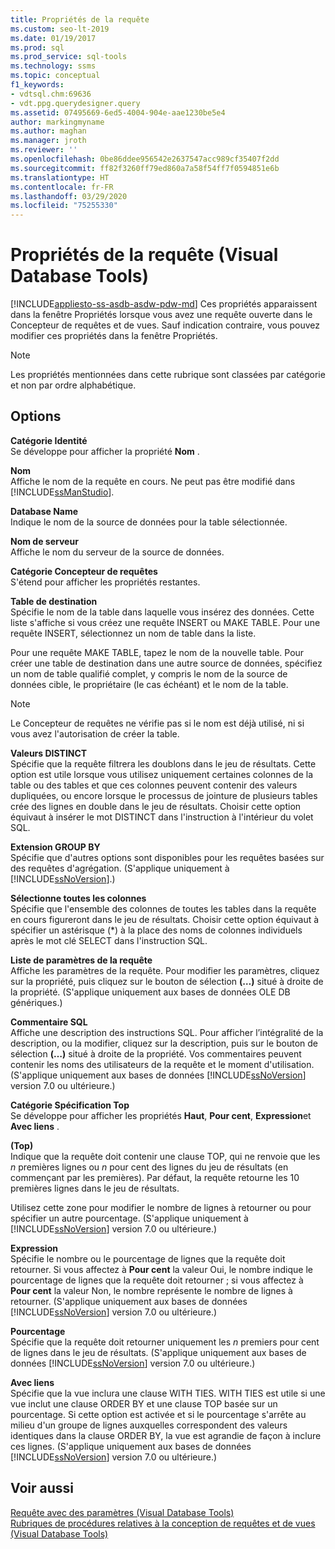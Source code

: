```yaml
---
title: Propriétés de la requête
ms.custom: seo-lt-2019
ms.date: 01/19/2017
ms.prod: sql
ms.prod_service: sql-tools
ms.technology: ssms
ms.topic: conceptual
f1_keywords:
- vdtsql.chm:69636
- vdt.ppg.querydesigner.query
ms.assetid: 07495669-6ed5-4004-904e-aae1230be5e4
author: markingmyname
ms.author: maghan
ms.manager: jroth
ms.reviewer: ''
ms.openlocfilehash: 0be86ddee956542e2637547acc989cf35407f2dd
ms.sourcegitcommit: ff82f3260ff79ed860a7a58f54ff7f0594851e6b
ms.translationtype: HT
ms.contentlocale: fr-FR
ms.lasthandoff: 03/29/2020
ms.locfileid: "75255330"
---
```

# <a name="query-properties-visual-database-tools"></a>Propriétés de la requête (Visual Database Tools)
[!INCLUDE[appliesto-ss-asdb-asdw-pdw-md](../../includes/appliesto-ss-asdb-asdw-pdw-md.md)]
Ces propriétés apparaissent dans la fenêtre Propriétés lorsque vous avez une requête ouverte dans le Concepteur de requêtes et de vues. Sauf indication contraire, vous pouvez modifier ces propriétés dans la fenêtre Propriétés.  
  
> [!NOTE]  
> Les propriétés mentionnées dans cette rubrique sont classées par catégorie et non par ordre alphabétique.  
  
## <a name="options"></a>Options  
**Catégorie Identité**  
Se développe pour afficher la propriété **Nom** .  
  
**Nom**  
Affiche le nom de la requête en cours. Ne peut pas être modifié dans [!INCLUDE[ssManStudio](../../includes/ssmanstudio-md.md)].  
  
**Database Name**  
Indique le nom de la source de données pour la table sélectionnée.  
  
**Nom de serveur**  
Affiche le nom du serveur de la source de données.  
  
**Catégorie Concepteur de requêtes**  
S'étend pour afficher les propriétés restantes.  
  
**Table de destination**  
Spécifie le nom de la table dans laquelle vous insérez des données. Cette liste s'affiche si vous créez une requête INSERT ou MAKE TABLE. Pour une requête INSERT, sélectionnez un nom de table dans la liste.  
  
Pour une requête MAKE TABLE, tapez le nom de la nouvelle table. Pour créer une table de destination dans une autre source de données, spécifiez un nom de table qualifié complet, y compris le nom de la source de données cible, le propriétaire (le cas échéant) et le nom de la table.  
  
> [!NOTE]  
> Le Concepteur de requêtes ne vérifie pas si le nom est déjà utilisé, ni si vous avez l'autorisation de créer la table.  
  
**Valeurs DISTINCT**  
Spécifie que la requête filtrera les doublons dans le jeu de résultats. Cette option est utile lorsque vous utilisez uniquement certaines colonnes de la table ou des tables et que ces colonnes peuvent contenir des valeurs dupliquées, ou encore lorsque le processus de jointure de plusieurs tables crée des lignes en double dans le jeu de résultats. Choisir cette option équivaut à insérer le mot DISTINCT dans l'instruction à l'intérieur du volet SQL.  
  
**Extension GROUP BY**  
Spécifie que d'autres options sont disponibles pour les requêtes basées sur des requêtes d'agrégation. (S'applique uniquement à [!INCLUDE[ssNoVersion](../../includes/ssnoversion-md.md)].)  
  
**Sélectionne toutes les colonnes**  
Spécifie que l'ensemble des colonnes de toutes les tables dans la requête en cours figureront dans le jeu de résultats. Choisir cette option équivaut à spécifier un astérisque (*) à la place des noms de colonnes individuels après le mot clé SELECT dans l'instruction SQL.  
  
**Liste de paramètres de la requête**  
Affiche les paramètres de la requête. Pour modifier les paramètres, cliquez sur la propriété, puis cliquez sur le bouton de sélection **(…)** situé à droite de la propriété. (S'applique uniquement aux bases de données OLE DB génériques.)  
  
**Commentaire SQL**  
Affiche une description des instructions SQL. Pour afficher l’intégralité de la description, ou la modifier, cliquez sur la description, puis sur le bouton de sélection **(…)** situé à droite de la propriété. Vos commentaires peuvent contenir les noms des utilisateurs de la requête et le moment d'utilisation. (S'applique uniquement aux bases de données [!INCLUDE[ssNoVersion](../../includes/ssnoversion-md.md)] version 7.0 ou ultérieure.)  
  
**Catégorie Spécification Top**  
Se développe pour afficher les propriétés **Haut**, **Pour cent**, **Expression**et **Avec liens** .  
  
**(Top)**  
Indique que la requête doit contenir une clause TOP, qui ne renvoie que les *n* premières lignes ou *n* pour cent des lignes du jeu de résultats (en commençant par les premières). Par défaut, la requête retourne les 10 premières lignes dans le jeu de résultats.  
  
Utilisez cette zone pour modifier le nombre de lignes à retourner ou pour spécifier un autre pourcentage. (S'applique uniquement à [!INCLUDE[ssNoVersion](../../includes/ssnoversion-md.md)] version 7.0 ou ultérieure.)  
  
**Expression**  
Spécifie le nombre ou le pourcentage de lignes que la requête doit retourner. Si vous affectez à **Pour cent** la valeur Oui, le nombre indique le pourcentage de lignes que la requête doit retourner ; si vous affectez à **Pour cent** la valeur Non, le nombre représente le nombre de lignes à retourner. (S'applique uniquement aux bases de données [!INCLUDE[ssNoVersion](../../includes/ssnoversion-md.md)] version 7.0 ou ultérieure.)  
  
**Pourcentage**  
Spécifie que la requête doit retourner uniquement les *n* premiers pour cent de lignes dans le jeu de résultats. (S'applique uniquement aux bases de données [!INCLUDE[ssNoVersion](../../includes/ssnoversion-md.md)] version 7.0 ou ultérieure.)  
  
**Avec liens**  
Spécifie que la vue inclura une clause WITH TIES. WITH TIES est utile si une vue inclut une clause ORDER BY et une clause TOP basée sur un pourcentage. Si cette option est activée et si le pourcentage s'arrête au milieu d'un groupe de lignes auxquelles correspondent des valeurs identiques dans la clause ORDER BY, la vue est agrandie de façon à inclure ces lignes. (S'applique uniquement aux bases de données [!INCLUDE[ssNoVersion](../../includes/ssnoversion-md.md)] version 7.0 ou ultérieure.)  
  
## <a name="see-also"></a>Voir aussi  
[Requête avec des paramètres &#40;Visual Database Tools&#41;](../../ssms/visual-db-tools/query-with-parameters-visual-database-tools.md)  
[Rubriques de procédures relatives à la conception de requêtes et de vues &#40;Visual Database Tools&#41;](../../ssms/visual-db-tools/design-queries-and-views-how-to-topics-visual-database-tools.md)  
  
